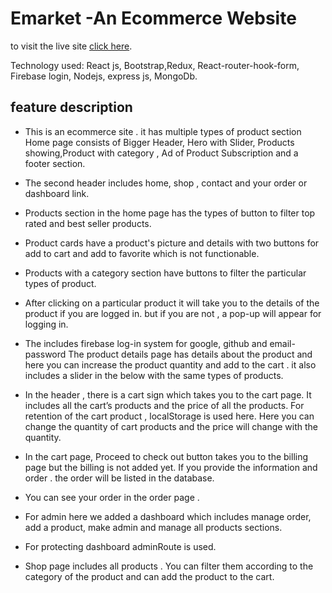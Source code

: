 #  Emarket -An Ecommerce Website

to visit the live site  [click here](https://emarket-u.netlify.app/).
 
 Technology used: React js, Bootstrap,Redux, React-router-hook-form, Firebase login, Nodejs, express js, MongoDb.
## feature description 

 * This is an ecommerce site . it has multiple  types of product section
Home page consists of Bigger Header, Hero with Slider, Products showing,Product with category , Ad of Product  Subscription and a footer section.

 * The second header includes home, shop , contact and your order or dashboard link.

* Products section in the home page has the types of button to filter top rated and best seller products.

 * Product cards have a product's picture and details with two buttons for add to cart and add to favorite which is not functionable.

* Products with a category section  have buttons to filter the particular types of product.

* After clicking on a particular product it will take you to the details of the product if you are logged in. but if you are not , a pop-up will appear for logging in.

* The includes firebase log-in system for google, github and email-password
 The product details page has details about the product and here you can increase the product quantity and add to the cart . it also includes a slider in the below with the same types of products.
* In the header , there is a cart sign which takes you to the cart page. It includes all the cart’s products and the price of all the products. For retention of the cart product , localStorage is used here. Here you can change the quantity of cart products and the price will change with the quantity.

* In the cart page, Proceed to check out button takes you to the billing page but the billing is not added yet. If you provide the information and order . the order will be listed in the database.

* You can see your order in the order page .

* For admin here we added a dashboard which includes manage order, add a product, make admin  and manage all products sections.
* For protecting dashboard adminRoute is used.
* Shop page includes all products . You can filter them according to the category of the product and can add the product to the cart.
